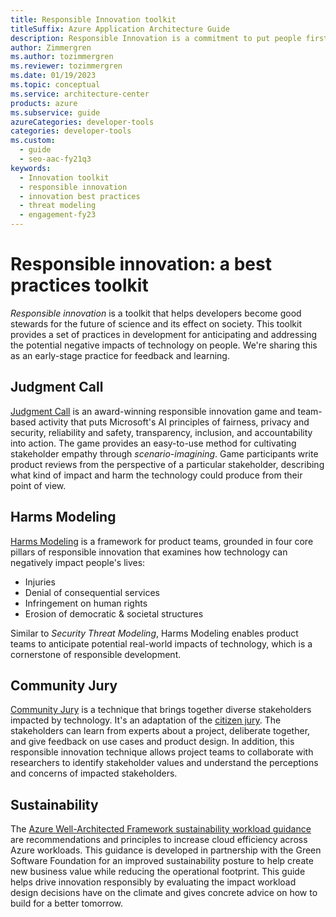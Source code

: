 ```yaml
---
title: Responsible Innovation toolkit
titleSuffix: Azure Application Architecture Guide
description: Responsible Innovation is a commitment to put people first in the development of technology by understanding the stakeholders and impact of your technology
author: Zimmergren
ms.author: tozimmergren
ms.reviewer: tozimmergren
ms.date: 01/19/2023
ms.topic: conceptual
ms.service: architecture-center
products: azure
ms.subservice: guide
azureCategories: developer-tools
categories: developer-tools
ms.custom:
  - guide
  - seo-aac-fy21q3
keywords:
  - Innovation toolkit
  - responsible innovation
  - innovation best practices
  - threat modeling
  - engagement-fy23
---
```


# Responsible innovation: a best practices toolkit

*Responsible innovation* is a toolkit that helps developers become good stewards for the future of science and its effect on society. This toolkit provides a set of practices in development for anticipating and addressing the potential negative impacts of technology on people. We're sharing this as an early-stage practice for feedback and learning.

## Judgment Call

[Judgment Call](./judgmentcall.md) is an award-winning responsible innovation game and team-based activity that puts Microsoft's AI principles of fairness, privacy and security, reliability and safety, transparency, inclusion, and accountability into action. The game provides an easy-to-use method for cultivating stakeholder empathy through *scenario-imagining*. Game participants write product reviews from the perspective of a particular stakeholder, describing what kind of impact and harm the technology could produce from their point of view.

## Harms Modeling

[Harms Modeling](./harms-modeling/index.md) is a framework for product teams, grounded in four core pillars of responsible innovation that examines how technology can negatively impact people's lives:

- Injuries
- Denial of consequential services
- Infringement on human rights
- Erosion of democratic & societal structures

Similar to *Security Threat Modeling*, Harms Modeling enables product teams to anticipate potential real-world impacts of technology, which is a cornerstone of responsible development.

## Community Jury

[Community Jury](./community-jury/index.md) is a technique that brings together diverse stakeholders impacted by technology. It's an adaptation of the [citizen jury](https://jefferson-center.org/about-us/how-we-work/). The stakeholders can learn from experts about a project, deliberate together, and give feedback on use cases and product design. In addition, this responsible innovation technique allows project teams to collaborate with researchers to identify stakeholder values and understand the perceptions and concerns of impacted stakeholders.

## Sustainability

The [Azure Well-Architected Framework sustainability workload guidance](/azure/architecture/framework/sustainability/) are recommendations and principles to increase cloud efficiency across Azure workloads. This guidance is developed in partnership with the Green Software Foundation for an improved sustainability posture to help create new business value while reducing the operational footprint. This guide helps drive innovation responsibly by evaluating the impact workload design decisions have on the climate and gives concrete advice on how to build for a better tomorrow.

